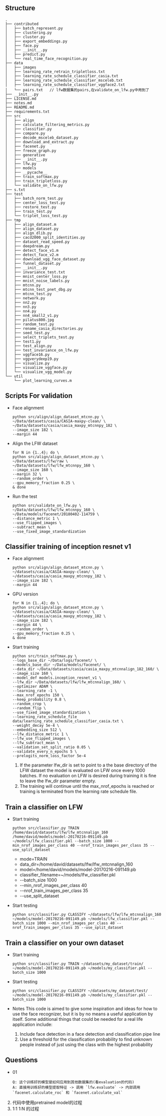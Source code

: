 ## Structure

```
.
├── contributed
│   ├── batch_represent.py
│   ├── clustering.py
│   ├── cluster.py
│   ├── export_embeddings.py
│   ├── face.py
│   ├── __init__.py
│   ├── predict.py
│   └── real_time_face_recognition.py
├── data
│   ├── images
│   ├── learning_rate_retrain_tripletloss.txt
│   ├── learning_rate_schedule_classifier_casia.txt
│   ├── learning_rate_schedule_classifier_msceleb.txt
│   ├── learning_rate_schedule_classifier_vggface2.txt
│   └── pairs.txt   // lfw数据集的pairs,在validate_on_lfw.py中用到了
├── __init__.py
├── LICENSE.md
├── notes.md
├── README.md
├── requirements.txt
├── src
│   ├── align
│   ├── calculate_filtering_metrics.py
│   ├── classifier.py
│   ├── compare.py
│   ├── decode_msceleb_dataset.py
│   ├── download_and_extract.py
│   ├── facenet.py
│   ├── freeze_graph.py
│   ├── generative
│   ├── __init__.py
│   ├── lfw.py
│   ├── models
│   ├── __pycache__
│   ├── train_softmax.py
│   ├── train_tripletloss.py
│   └── validate_on_lfw.py
├── s.txt
├── test
│   ├── batch_norm_test.py
│   ├── center_loss_test.py
│   ├── restore_test.py
│   ├── train_test.py
│   └── triplet_loss_test.py
├── tmp
│   ├── align_dataset.m
│   ├── align_dataset.py
│   ├── align_dlib.py
│   ├── cacd2000_split_identities.py
│   ├── dataset_read_speed.py
│   ├── deepdream.py
│   ├── detect_face_v1.m
│   ├── detect_face_v2.m
│   ├── download_vgg_face_dataset.py
│   ├── funnel_dataset.py
│   ├── __init__.py
│   ├── invariance_test.txt
│   ├── mnist_center_loss.py
│   ├── mnist_noise_labels.py
│   ├── mtcnn.py
│   ├── mtcnn_test_pnet_dbg.py
│   ├── mtcnn_test.py
│   ├── network.py
│   ├── nn2.py
│   ├── nn3.py
│   ├── nn4.py
│   ├── nn4_small2_v1.py
│   ├── pilatus800.jpg
│   ├── random_test.py
│   ├── rename_casia_directories.py
│   ├── seed_test.py
│   ├── select_triplets_test.py
│   ├── test1.py
│   ├── test_align.py
│   ├── test_invariance_on_lfw.py
│   ├── vggface16.py
│   ├── vggverydeep19.py
│   ├── visualize.py
│   ├── visualize_vggface.py
│   └── visualize_vgg_model.py
└── util
    └── plot_learning_curves.m
```


## Scripts For validation

- Face alignment

    ```
    python src/align/align_dataset_mtcnn.py \
    ~/Data/datasets/casia/CASIA-maxpy-clean/ \
    ~/Data/datasets/casia/casia_maxpy_mtcnnpy_182 \
    --image_size 182 \
    --margin 44
    ```
- Align the LFW dataset

    ```
    for N in {1..4}; do \
    python src/align/align_dataset_mtcnn.py \
    ~/Data/datasets/lfw/raw \
    ~/Data/datasets/lfw/lfw_mtcnnpy_160 \
    --image_size 160 \
    --margin 32 \
    --random_order \
    --gpu_memory_fraction 0.25 \
    & done
    ```
- Run the test

    ```
    python src/validate_on_lfw.py \
    ~/Data/datasets/lfw/lfw_mtcnnpy_160 \
    ~/Data/models/facenet/20180402-114759 \
    --distance_metric 1 \
    --use_flipped_images \
    --subtract_mean \
    --use_fixed_image_standardization
    ```

## Classifier training of inception resnet v1

- Face alignment

    ```
    python src/align/align_dataset_mtcnn.py \
    ~/datasets/casia/CASIA-maxpy-clean/ \
    ~/datasets/casia/casia_maxpy_mtcnnpy_182 \
    --image_size 182 \
    --margin 44
    ```
- GPU version

    ```
    for N in {1..4}; do \
    python src/align/align_dataset_mtcnn.py \
    ~/datasets/casia/CASIA-maxpy-clean/ \
    ~/datasets/casia/casia_maxpy_mtcnnpy_182 \
    --image_size 182 \
    --margin 44 \
    --random_order \
    --gpu_memory_fraction 0.25 \
    & done
    ```
- Start training

    ```
    python src/train_softmax.py \
    --logs_base_dir ~/Data/logs/facenet/ \
    --models_base_dir ~/Data/models/facenet/ \
    --data_dir ~/Data/datasets/casia/casia_maxpy_mtcnnalign_182_160/ \
    --image_size 160 \
    --model_def models.inception_resnet_v1 \
    --lfw_dir ~/Data/datasets/lfw/lfw_mtcnnalign_160/ \
    --optimizer ADAM \
    --learning_rate -1 \
    --max_nrof_epochs 150 \
    --keep_probability 0.8 \
    --random_crop \
    --random_flip \
    --use_fixed_image_standardization \
    --learning_rate_schedule_file data/learning_rate_schedule_classifier_casia.txt \
    --weight_decay 5e-4 \
    --embedding_size 512 \
    --lfw_distance_metric 1 \
    --lfw_use_flipped_images \
    --lfw_subtract_mean \
    --validation_set_split_ratio 0.05 \
    --validate_every_n_epochs 5 \
    --prelogits_norm_loss_factor 5e-4
    ```

    1. If the parameter lfw_dir is set to point to a the base directory of the LFW dataset the model is evaluated on LFW once every 1000 batches. If no evaluation on LFW is desired during training it is fine to leave the lfw_dir parameter empty.
    2. The training will continue until the max_nrof_epochs is reached or training is terminated from the learning rate schedule file.

## Train a classifier on LFW

- Start training

    ```
    python src/classifier.py TRAIN /home/david/datasets/lfw/lfw_mtcnnalign_160 /home/david/models/model-20170216-091149.pb ~/models/lfw_classifier.pkl --batch_size 1000 --min_nrof_images_per_class 40 --nrof_train_images_per_class 35 --use_split_dataset
    ```
    - mode=TRAIN
    - data_dir=/home/david/datasets/lfw/lfw_mtcnnalign_160
    - model=/home/david/models/model-20170216-091149.pb
    - classifier_filename=~/models/lfw_classifier.pkl
    - --batch_size 1000 
    - --min_nrof_images_per_class 40
    - --nrof_train_images_per_class 35
    - --use_split_dataset

- Start testing

    ```
    python src/classifier.py CLASSIFY ~/datasets/lfw/lfw_mtcnnalign_160 ~/models/model-20170216-091149.pb ~/models/lfw_classifier.pkl --batch_size 1000 --min_nrof_images_per_class 40 --nrof_train_images_per_class 35 --use_split_dataset
    ```

## Train a classifier on your own dataset

- Start training

    ```
    python src/classifier.py TRAIN ~/datasets/my_dataset/train/ ~/models/model-20170216-091149.pb ~/models/my_classifier.pkl --batch_size 1000
    ```

- Start testing

    ```
    python src/classifier.py CLASSIFY ~/datasets/my_dataset/test/ ~/models/model-20170216-091149.pb ~/models/my_classifier.pkl --batch_size 1000
    ```

- Notes
    This code is aimed to give some inspiration and ideas for how to use the face recognizer, but it is by no means a useful application by itself. Some additional things that could be needed for a real life application include:

    1. Include face detection in a face detection and classification pipe line
    2. Use a threshold for the classification probability to find unknown people instead of just using the class with the highest probability

## Questions

- 01
    ```
    Q: 这个训练好的模型是如何应用到其他数据集的(看evaluation的代码)
    A: 直接用训练好的模型提取特征 -> 调用 `lfw.evaluate` -> 内部调用 `facenet.calculate_roc` 和 `facenet.calculate_val`
    ```


2. 代码中使用pretrained model的过程
3. 1:1 1:N 的过程